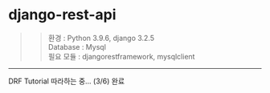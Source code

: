 # django-rest-api

>>환경 : Python 3.9.6, django 3.2.5  
>>Database : Mysql  
>>필요 모듈 : djangorestframework, mysqlclient  

---------------------------------------
DRF Tutorial 따라하는 중... (3/6) 완료

